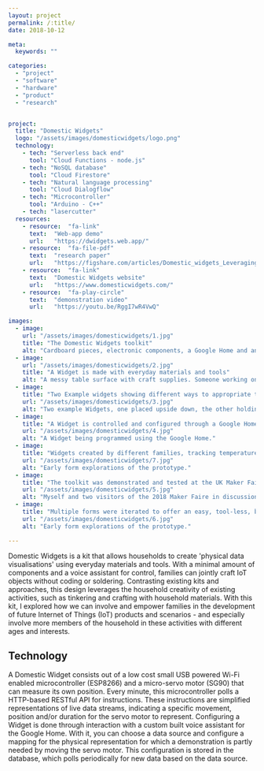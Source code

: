 ```yaml
---
layout: project
permalink: /:title/
date: 2018-10-12

meta:
  keywords: ""

categories:
  - "project"
  - "software"
  - "hardware"
  - "product"
  - "research"


project:
  title: "Domestic Widgets"
  logo: "/assets/images/domesticwidgets/logo.png"
  technology:
    - tech: "Serverless back end"
      tool: "Cloud Functions - node.js"
    - tech: "NoSQL database"
      tool: "Cloud Firestore"
    - tech: "Natural language processing"
      tool: "Cloud Dialogflow"
    - tech: "Microcontroller"
      tool: "Arduino - C++"
    - tech: "lasercutter"
  resources:
    - resource:  "fa-link"
      text:  "Web-app demo"
      url:   "https://dwidgets.web.app/"
    - resource:  "fa-file-pdf"
      text:  "research paper"
      url:   "https://figshare.com/articles/Domestic_widgets_Leveraging_household_creativity_in_co-creating_data_physicalisations/7855778/2"
    - resource:  "fa-link"
      text:  "Domestic Widgets website"
      url:   "https://www.domesticwidgets.com/"
    - resource:  "fa-play-circle"
      text:  "demonstration video"
      url:   "https://youtu.be/RggI7wR4VwQ"

images:
  - image:
    url: "/assets/images/domesticwidgets/1.jpg"
    title: "The Domestic Widgets toolkit"
    alt: "Cardboard pieces, electronic components, a Google Home and an assembled Domestic Widget"
  - image:
    url: "/assets/images/domesticwidgets/2.jpg"
    title: "A Widget is made with everyday materials and tools"
    alt: "A messy table surface with craft supplies. Someone working on a Domestic Widget."
  - image:
    title: "Two Example widgets showing different ways to appropriate the servo motor movement"
    url: "/assets/images/domesticwidgets/3.jpg"
    alt: "Two example Widgets, one placed upside down, the other holding two flags."
  - image:
    title: "A Widget is controlled and configured through a Google Home voice assistant app"
    url: "/assets/images/domesticwidgets/4.jpg"
    alt: "A Widget being programmed using the Google Home."
  - image:
    title: "Widgets created by different families, tracking temperature, space rocket launches and wind speeds"
    url: "/assets/images/domesticwidgets/7.jpg"
    alt: "Early form explorations of the prototype."
  - image:
    title: "The toolkit was demonstrated and tested at the UK Maker Faire in 2018"
    url: "/assets/images/domesticwidgets/5.jpg"
    alt: "Myself and two visitors of the 2018 Maker Faire in discussion."
  - image:
    title: "Multiple forms were iterated to offer an easy, tool-less, but sturdy artefact"
    url: "/assets/images/domesticwidgets/6.jpg"
    alt: "Early form explorations of the prototype."

---
```

<p>Domestic Widgets is a kit that allows households to create 'physical data visualisations' using everyday materials and tools. With a minimal amount of components and a voice assistant for control, families can jointly craft IoT objects without coding or soldering. Contrasting existing kits and approaches, this design leverages the household creativity of existing activities, such as tinkering and crafting with household materials. With this kit, I explored how we can involve and empower families in the development of future Internet of Things (IoT) products and scenarios - and especially involve more members of the household in these activities with different ages and interests.</p>

<h2 class="h2">Technology</h2>
<p>
A Domestic Widget consists out of a low cost small USB powered Wi-Fi enabled microcontroller (ESP8266) and a micro-servo motor (SG90) that can measure its own position. Every minute, this microcontroller polls a HTTP-based RESTful API for instructions. These instructions are simplified representations of live data streams, indicating a specific movement, position and/or duration for the servo motor to represent. Configuring a Widget is done through interaction with a custom built voice assistant for the Google Home. With it, you can choose a data source and configure a mapping for the physical representation for which a demonstration is partly needed by moving the servo motor. This configuration is stored in the database, which polls periodically for new data based on the data source.
</p>
